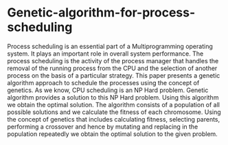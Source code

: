 # Genetic-algorithm-for-process-scheduling
Process scheduling is an essential part of a Multiprogramming operating system.
It plays an important role in overall system performance. 
The process scheduling is the activity of the process manager that handles the removal of the running process from the CPU and the selection of another process on the basis of a particular strategy.
This paper presents a genetic algorithm approach to schedule the processes using the concept of genetics.
As we know, CPU scheduling is an NP Hard problem. Genetic algorithm provides a solution to this NP Hard problem. 
Using this algorithm we obtain the optimal solution.
The algorithm consists of a population of all possible solutions and we calculate the fitness of each chromosome.
Using the concept of genetics that includes calculating fitness, selecting parents, performing a crossover and hence by mutating and replacing in the population repeatedly we obtain the optimal solution to the given problem. 
